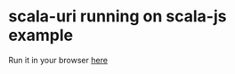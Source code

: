 scala-uri running on scala-js example
=====================================

Run it in your browser [here](http://lemonlabsuk.github.io/scala-uri-scalajs-example/index.html)
